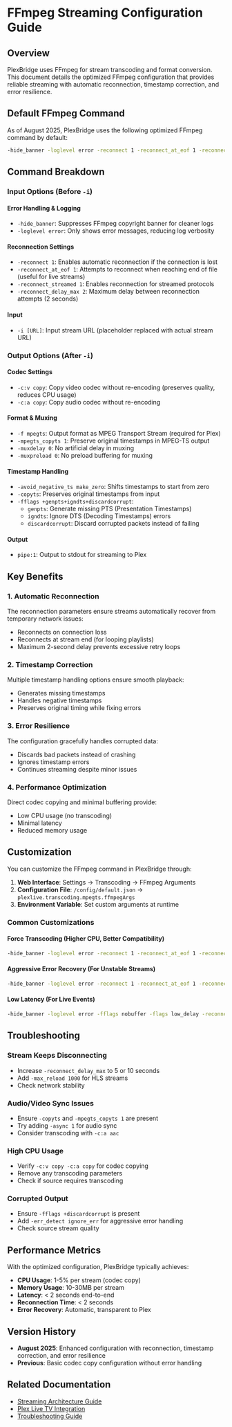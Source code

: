 # FFmpeg Streaming Configuration Guide

## Overview
PlexBridge uses FFmpeg for stream transcoding and format conversion. This document details the optimized FFmpeg configuration that provides reliable streaming with automatic reconnection, timestamp correction, and error resilience.

## Default FFmpeg Command

As of August 2025, PlexBridge uses the following optimized FFmpeg command by default:

```bash
-hide_banner -loglevel error -reconnect 1 -reconnect_at_eof 1 -reconnect_streamed 1 -reconnect_delay_max 2 -i [URL] -c:v copy -c:a copy -f mpegts -mpegts_copyts 1 -avoid_negative_ts make_zero -fflags +genpts+igndts+discardcorrupt -copyts -muxdelay 0 -muxpreload 0 pipe:1
```

## Command Breakdown

### Input Options (Before `-i`)

#### Error Handling & Logging
- `-hide_banner`: Suppresses FFmpeg copyright banner for cleaner logs
- `-loglevel error`: Only shows error messages, reducing log verbosity

#### Reconnection Settings
- `-reconnect 1`: Enables automatic reconnection if the connection is lost
- `-reconnect_at_eof 1`: Attempts to reconnect when reaching end of file (useful for live streams)
- `-reconnect_streamed 1`: Enables reconnection for streamed protocols
- `-reconnect_delay_max 2`: Maximum delay between reconnection attempts (2 seconds)

#### Input
- `-i [URL]`: Input stream URL (placeholder replaced with actual stream URL)

### Output Options (After `-i`)

#### Codec Settings
- `-c:v copy`: Copy video codec without re-encoding (preserves quality, reduces CPU usage)
- `-c:a copy`: Copy audio codec without re-encoding

#### Format & Muxing
- `-f mpegts`: Output format as MPEG Transport Stream (required for Plex)
- `-mpegts_copyts 1`: Preserve original timestamps in MPEG-TS output
- `-muxdelay 0`: No artificial delay in muxing
- `-muxpreload 0`: No preload buffering for muxing

#### Timestamp Handling
- `-avoid_negative_ts make_zero`: Shifts timestamps to start from zero
- `-copyts`: Preserves original timestamps from input
- `-fflags +genpts+igndts+discardcorrupt`: 
  - `genpts`: Generate missing PTS (Presentation Timestamps)
  - `igndts`: Ignore DTS (Decoding Timestamps) errors
  - `discardcorrupt`: Discard corrupted packets instead of failing

#### Output
- `pipe:1`: Output to stdout for streaming to Plex

## Key Benefits

### 1. **Automatic Reconnection**
The reconnection parameters ensure streams automatically recover from temporary network issues:
- Reconnects on connection loss
- Reconnects at stream end (for looping playlists)
- Maximum 2-second delay prevents excessive retry loops

### 2. **Timestamp Correction**
Multiple timestamp handling options ensure smooth playback:
- Generates missing timestamps
- Handles negative timestamps
- Preserves original timing while fixing errors

### 3. **Error Resilience**
The configuration gracefully handles corrupted data:
- Discards bad packets instead of crashing
- Ignores timestamp errors
- Continues streaming despite minor issues

### 4. **Performance Optimization**
Direct codec copying and minimal buffering provide:
- Low CPU usage (no transcoding)
- Minimal latency
- Reduced memory usage

## Customization

You can customize the FFmpeg command in PlexBridge through:

1. **Web Interface**: Settings → Transcoding → FFmpeg Arguments
2. **Configuration File**: `/config/default.json` → `plexlive.transcoding.mpegts.ffmpegArgs`
3. **Environment Variable**: Set custom arguments at runtime

### Common Customizations

#### Force Transcoding (Higher CPU, Better Compatibility)
```bash
-hide_banner -loglevel error -reconnect 1 -reconnect_at_eof 1 -reconnect_streamed 1 -reconnect_delay_max 2 -i [URL] -c:v libx264 -preset veryfast -c:a aac -f mpegts -mpegts_copyts 1 -avoid_negative_ts make_zero -fflags +genpts+igndts+discardcorrupt pipe:1
```

#### Aggressive Error Recovery (For Unstable Streams)
```bash
-hide_banner -loglevel error -reconnect 1 -reconnect_at_eof 1 -reconnect_streamed 1 -reconnect_delay_max 5 -max_error_rate 0.5 -i [URL] -c:v copy -c:a copy -f mpegts -mpegts_copyts 1 -avoid_negative_ts make_zero -fflags +genpts+igndts+discardcorrupt+nobuffer -copyts -muxdelay 0 -muxpreload 0 -err_detect ignore_err pipe:1
```

#### Low Latency (For Live Events)
```bash
-hide_banner -loglevel error -fflags nobuffer -flags low_delay -reconnect 1 -reconnect_at_eof 1 -i [URL] -c:v copy -c:a copy -f mpegts -mpegts_copyts 1 -avoid_negative_ts make_zero -fflags +genpts+igndts+discardcorrupt+nobuffer -copyts -muxdelay 0 -muxpreload 0 pipe:1
```

## Troubleshooting

### Stream Keeps Disconnecting
- Increase `-reconnect_delay_max` to 5 or 10 seconds
- Add `-max_reload 1000` for HLS streams
- Check network stability

### Audio/Video Sync Issues
- Ensure `-copyts` and `-mpegts_copyts 1` are present
- Try adding `-async 1` for audio sync
- Consider transcoding with `-c:a aac`

### High CPU Usage
- Verify `-c:v copy -c:a copy` for codec copying
- Remove any transcoding parameters
- Check if source requires transcoding

### Corrupted Output
- Ensure `-fflags +discardcorrupt` is present
- Add `-err_detect ignore_err` for aggressive error handling
- Check source stream quality

## Performance Metrics

With the optimized configuration, PlexBridge typically achieves:
- **CPU Usage**: 1-5% per stream (codec copy)
- **Memory Usage**: 10-30MB per stream
- **Latency**: < 2 seconds end-to-end
- **Reconnection Time**: < 2 seconds
- **Error Recovery**: Automatic, transparent to Plex

## Version History

- **August 2025**: Enhanced configuration with reconnection, timestamp correction, and error resilience
- **Previous**: Basic codec copy configuration without error handling

## Related Documentation

- [Streaming Architecture Guide](Streaming-Architecture-Guide.md)
- [Plex Live TV Integration](Plex-Live-TV-Integration.md)
- [Troubleshooting Guide](Troubleshooting.md)